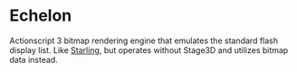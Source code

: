 Echelon
=======

Actionscript 3 bitmap rendering engine that emulates the standard flash display list. Like [Starling](https://github.com/PrimaryFeather/Starling-Framework), but operates without Stage3D and utilizes bitmap data instead.
